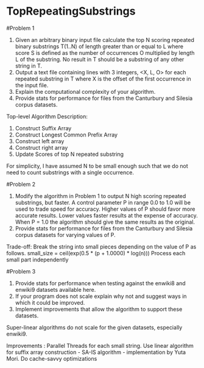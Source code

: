 # TopRepeatingSubstrings

#Problem 1
 
1) Given an arbitrary binary input file calculate the top N scoring repeated binary substrings T(1..N) of length greater than or equal to L where score S is defined as the number of occurrences O multiplied by length L of the substring.  No result in T should be a substring of any other string in T.
2) Output a text file containing  lines with 3 integers, <X, L, O>  for each repeated substring in T where X is the offset of the first occurrence in the input file.
3) Explain the computational complexity of your algorithm.
4) Provide stats for performance for files from the Canturbury and Silesia corpus datasets.

Top-level Algorithm Description:
1. Construct Suffix Array
2. Construct Longest Common Prefix Array
3. Construct left array
4. Construct right array
5. Update Scores of top N repeated substring

For simplicity, I have assumed N to be small enough such that we do not need to count substrings with a single occurrence.
 
#Problem 2
 
1) Modify the algorithm in Problem 1 to output N high scoring repeated substrings, but faster.  A control parameter P in range 0.0 to 1.0 will be used to trade speed for accuracy.  Higher values of P should favor more accurate results.  Lower values faster results at the expense of accuracy.  When P = 1.0 the algorithm should give the same results as the original. 
2) Provide stats for performance for files from the Canturbury and Silesia corpus datasets for varying values of P.

Trade-off: Break the string into small pieces depending on the value of P as follows.
small_size = ceil(exp(0.5 * (p + 1.0000) * log(n)))
Process each small part independently
 
#Problem 3
 
1) Provide stats for performance when testing against the enwiki8 and enwiki9 datasets available here. 
2) If your program does not scale explain why not and suggest ways in which it could be improved.
3) Implement improvements that allow the algorithm to support these datasets.

Super-linear algorithms do not scale for the given datasets, especially enwiki9.

Improvements : 
Parallel Threads for each small string.
Use linear algorithm for suffix array construction - SA-IS algorithm - implementation by Yuta Mori.
Do cache-savvy optimizations
